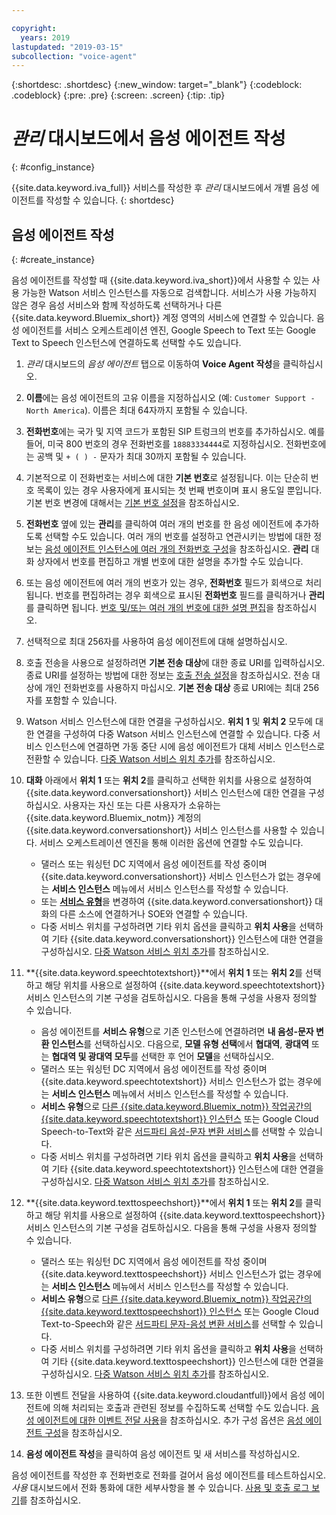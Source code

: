 ```yaml
---

copyright:
  years: 2019
lastupdated: "2019-03-15"
subcollection: "voice-agent"
---
```


{:shortdesc: .shortdesc}
{:new_window: target="_blank"}
{:codeblock: .codeblock}
{:pre: .pre}
{:screen: .screen}
{:tip: .tip}


# _관리_ 대시보드에서 음성 에이전트 작성
{: #config_instance}

{{site.data.keyword.iva_full}} 서비스를 작성한 후 _관리_ 대시보드에서 개별 음성 에이전트를 작성할 수 있습니다.
{: shortdesc}


## 음성 에이전트 작성
{: #create_instance}

음성 에이전트를 작성할 때 {{site.data.keyword.iva_short}}에서 사용할 수 있는 사용 가능한 Watson 서비스 인스턴스를 자동으로 검색합니다. 서비스가 사용 가능하지 않은 경우 음성 서비스와 함께 작성하도록 선택하거나 다른 {{site.data.keyword.Bluemix_short}} 계정 영역의 서비스에 연결할 수 있습니다. 음성 에이전트를 서비스 오케스트레이션 엔진, Google Speech to Text 또는 Google Text to Speech 인스턴스에 연결하도록 선택할 수도 있습니다.

1. _관리_ 대시보드의 _음성 에이전트_ 탭으로 이동하여 **Voice Agent 작성**을 클릭하십시오.

1. **이름**에는 음성 에이전트의 고유 이름을 지정하십시오 (예: `Customer Support - North America`). 이름은 최대 64자까지 포함될 수 있습니다.

1. **전화번호**에는 국가 및 지역 코드가 포함된 SIP 트렁크의 번호를 추가하십시오. 예를 들어, 미국 800 번호의 경우 전화번호를 `18883334444`로 지정하십시오. 전화번호에는 공백 및 `+ ( ) -` 문자가 최대 30까지 포함될 수 있습니다.

1. 기본적으로 이 전화번호는 서비스에 대한 **기본 번호**로 설정됩니다. 이는 단순히 번호 목록이 있는 경우 사용자에게 표시되는 첫 번째 번호이며 표시 용도일 뿐입니다. 기본 번호 변경에 대해서는 [기본 번호 설정](/docs/services/voice-agent?topic=voice-agent-multi_num#primary_num)을 참조하십시오.

1. **전화번호** 옆에 있는 **관리**를 클릭하여 여러 개의 번호를 한 음성 에이전트에 추가하도록 선택할 수도 있습니다. 여러 개의 번호를 설정하고 연관시키는 방법에 대한 정보는 [음성 에이전트 인스턴스에 여러 개의 전화번호 구성](/docs/services/voice-agent?topic=voice-agent-multi_num)을 참조하십시오. **관리** 대화 상자에서 번호를 편집하고 개별 번호에 대한 설명을 추가할 수도 있습니다.

1. 또는 음성 에이전트에 여러 개의 번호가 있는 경우, **전화번호** 필드가 회색으로 처리됩니다. 번호를 편집하려는 경우 회색으로 표시된 **전화번호** 필드를 클릭하거나 **관리**를 클릭하면 됩니다. [번호 및/또는 여러 개의 번호에 대한 설명 편집](/docs/services/voice-agent?topic=voice-agent-multi_num#edit_num)을 참조하십시오.

1. 선택적으로 최대 256자를 사용하여 음성 에이전트에 대해 설명하십시오.

1. 호출 전송을 사용으로 설정하려면 **기본 전송 대상**에 대한 종료 URI를 입력하십시오. 종료 URI를 설정하는 방법에 대한 정보는 [호출 전송 설정](/docs/services/voice-agent?topic=voice-agent-call-transfer)을 참조하십시오. 전송 대상에 개인 전화번호를 사용하지 마십시오. **기본 전송 대상** 종료 URI에는 최대 256자를 포함할 수 있습니다.

1. Watson 서비스 인스턴스에 대한 연결을 구성하십시오. **위치 1** 및 **위치 2** 모두에 대한 연결을 구성하여 다중 Watson 서비스 인스턴스에 연결할 수 있습니다. 다중 서비스 인스턴스에 연결하면 가동 중단 시에 음성 에이전트가 대체 서비스 인스턴스로 전환할 수 있습니다. [다중 Watson 서비스 위치 추가](/docs/services/voice-agent?topic=voice-agent-disaster-recovery#add_location)를 참조하십시오.

1. **대화** 아래에서 **위치 1** 또는 **위치 2**를 클릭하고 선택한 위치를 사용으로 설정하여 {{site.data.keyword.conversationshort}} 서비스 인스턴스에 대한 연결을 구성하십시오. 사용자는 자신 또는 다른 사용자가 소유하는 {{site.data.keyword.Bluemix_notm}} 계정의 {{site.data.keyword.conversationshort}} 서비스 인스턴스를 사용할 수 있습니다. 서비스 오케스트레이션 엔진을 통해 이러한 옵션에 연결할 수도 있습니다.

   * 댈러스 또는 워싱턴 DC 지역에서 음성 에이전트를 작성 중이며 {{site.data.keyword.conversationshort}} 서비스 인스턴스가 없는 경우에는 **서비스 인스턴스** 메뉴에서 서비스 인스턴스를 작성할 수 있습니다.
   * 또는 [**서비스 유형**](/docs/services/voice-agent?topic=voice-agent-other_service#other_service)을 변경하여 {{site.data.keyword.conversationshort}} 대화의 다른 소스에 연결하거나 SOE와 연결할 수 있습니다.
   * 다중 서비스 위치를 구성하려면 기타 위치 옵션을 클릭하고 **위치 사용**을 선택하여 기타 {{site.data.keyword.conversationshort}} 인스턴스에 대한 연결을 구성하십시오. [다중 Watson 서비스 위치 추가](/docs/services/voice-agent?topic=voice-agent-disaster-recovery#add_location)를 참조하십시오.

1. **{{site.data.keyword.speechtotextshort}}**에서 **위치 1** 또는 **위치 2**를 선택하고 해당 위치를 사용으로 설정하여 {{site.data.keyword.speechtotextshort}} 서비스 인스턴스의 기본 구성을 검토하십시오. 다음을 통해 구성을 사용자 정의할 수 있습니다.
   * 음성 에이전트를 **서비스 유형**으로 기존 인스턴스에 연결하려면 **내 음성-문자 변환 인스턴스**를 선택하십시오. 다음으로, **모델 유형 선택**에서 **협대역**, **광대역** 또는 **협대역 및 광대역 모두**를 선택한 후 언어 **모델**을 선택하십시오.
   * 댈러스 또는 워싱턴 DC 지역에서 음성 에이전트를 작성 중이며 {{site.data.keyword.speechtotextshort}} 서비스 인스턴스가 없는 경우에는 **서비스 인스턴스** 메뉴에서 서비스 인스턴스를 작성할 수 있습니다.
   * **서비스 유형**으로 [다른 {{site.data.keyword.Bluemix_notm}} 작업공간의 {{site.data.keyword.speechtotextshort}} 인스턴스](/docs/services/voice-agent?topic=voice-agent-other_service) 또는 Google Cloud Speech-to-Text와 같은 [서드파티 음성-문자 변환 서비스](/docs/services/voice-agent?topic=voice-agent-third-party#third-party)를 선택할 수 있습니다.
   * 다중 서비스 위치를 구성하려면 기타 위치 옵션을 클릭하고 **위치 사용**을 선택하여 기타 {{site.data.keyword.speechtotextshort}} 인스턴스에 대한 연결을 구성하십시오. [다중 Watson 서비스 위치 추가](/docs/services/voice-agent?topic=voice-agent-disaster-recovery)를 참조하십시오.

1. **{{site.data.keyword.texttospeechshort}}**에서 **위치 1** 또는 **위치 2**를 클릭하고 해당 위치를 사용으로 설정하여 {{site.data.keyword.texttospeechshort}} 서비스 인스턴스의 기본 구성을 검토하십시오. 다음을 통해 구성을 사용자 정의할 수 있습니다.
   * 댈러스 또는 워싱턴 DC 지역에서 음성 에이전트를 작성 중이며 {{site.data.keyword.texttospeechshort}} 서비스 인스턴스가 없는 경우에는 **서비스 인스턴스** 메뉴에서 서비스 인스턴스를 작성할 수 있습니다.
   * **서비스 유형**으로 [다른 {{site.data.keyword.Bluemix_notm}} 작업공간의 {{site.data.keyword.texttospeechshort}} 인스턴스](/docs/services/voice-agent?topic=voice-agent-other_service) 또는 Google Cloud Text-to-Speech와 같은 [서드파티 문자-음성 변환 서비스](/docs/services/voice-agent?topic=voice-agent-third-party)를 선택할 수 있습니다.
   * 다중 서비스 위치를 구성하려면 기타 위치 옵션을 클릭하고 **위치 사용**을 선택하여 기타 {{site.data.keyword.texttospeechshort}} 인스턴스에 대한 연결을 구성하십시오. [다중 Watson 서비스 위치 추가](/docs/services/voice-agent?topic=voice-agent-disaster-recovery)를 참조하십시오.

1. 또한 이벤트 전달을 사용하여 {{site.data.keyword.cloudantfull}}에서 음성 에이전트에 의해 처리되는 호출과 관련된 정보를 수집하도록 선택할 수도 있습니다. [음성 에이전트에 대한 이벤트 전달 사용](/docs/services/voice-agent?topic=voice-agent-event_forwarding)을 참조하십시오. 추가 구성 옵션은 [음성 에이전트 구성](/docs/services/voice-agent?topic=voice-agent-managing#configure_va)을 참조하십시오.

1. **음성 에이전트 작성**을 클릭하여 음성 에이전트 및 새 서비스를 작성하십시오.

음성 에이전트를 작성한 후 전화번호로 전화를 걸어서 음성 에이전트를 테스트하십시오. _사용_ 대시보드에서 전화 통화에 대한 세부사항을 볼 수 있습니다. [사용 및 호출 로그 보기](/docs/services/voice-agent?topic=voice-agent-logging)를 참조하십시오.   
